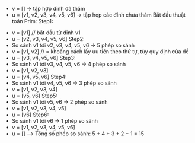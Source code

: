- v = [] -> tập hợp đỉnh đã thăm
- u = [v1, v2, v3, v4, v5, v6] -> tập hợp các đỉnh chưa thăm
Bắt đầu thuật toán Prim:
Step1:
+ v = [v1] // bắt đầu từ đỉnh v1
+ u = [v2, v3, v4, v5, v6]
Step2:
+ So sánh v1 tới v2, v3, v4, v5, v6 -> 5 phép so sánh
+ v = [v1, v2] // = khoảng cách lấy ưu tiên theo thứ tự, tùy quy định của đề
+ u = [v3, v4, v5, v6]
Step3:
+ So sánh v1 tới v3, v4, v5, v6 -> 4 phép so sánh
+ v = [v1, v2, v3]
+ u = [v4, v5, v6]
Step4:
+ So sánh v1 tới v4, v5, v6 -> 3 phép so sánh
+ v = [v1, v2, v3, v4]
+ u = [v5, v6]
Step5:
+ So sánh v1 tới v5, v6 -> 2 phép so sánh
+ v = [v1, v2, v3, v4, v5]
+ u = [v6]
Step6:
+ So sánh v1 tới v6 -> 1 phép so sảnh
+ v = [v1, v2, v3, v4, v5, v6]
+ u = []
--> Tổng số phép so sánh: 5 + 4 + 3 + 2 + 1 = 15